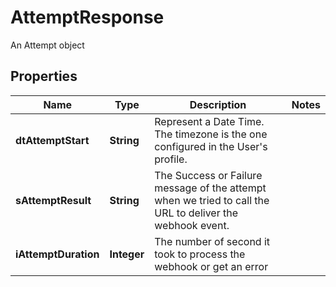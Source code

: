 

# AttemptResponse

An Attempt object

## Properties

| Name | Type | Description | Notes |
|------------ | ------------- | ------------- | -------------|
|**dtAttemptStart** | **String** | Represent a Date Time. The timezone is the one configured in the User&#39;s profile. |  |
|**sAttemptResult** | **String** | The Success or Failure message of the attempt when we tried to call the URL to deliver the webhook event. |  |
|**iAttemptDuration** | **Integer** | The number of second it took to process the webhook or get an error |  |



